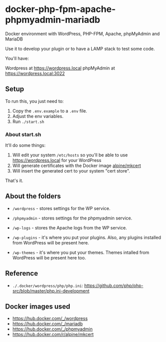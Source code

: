 # docker-php-fpm-apache-phpmyadmin-mariadb

Docker environment with WordPress, PHP-FPM, Apache, phpMyAdmin and MariaDB

Use it to develop your plugin or to have a LAMP stack to test some code.

You'll have:

Wordpress at https://wordpress.local
phpMyAdmin at https://wordpress.local:3022

## Setup

To run this, you just need to:

1. Copy the `.env.example` to a `.env` file.
2. Adjust the env variables.
3. Run `./start.sh`

### About start.sh

It'll do some things:

1. Will edit your system `/etc/hosts` so you'll be able to use https://wordpress.local for your WordPress
2. Will generate certificates with the Docker image [alpine/mkcert](https://hub.docker.com/r/alpine/mkcert)
3. Will insert the generated cert to your system "cert store".

That's it.

## About the folders

- `/wordpress` - stores settings for the WP service.
- `/phpmyadmin` - stores settings for the phpmyadmin service.

- `/wp-logs` - stores the Apache logs from the WP service.
- `/wp-plugins` - it's where you put your plugins. Also, any plugins installed from WordPress will be present here.
- `/wp-themes` - it's where you put your themes. Themes intalled from WordPress will be present here too.

## Reference
* `./.docker/wordpress/php/php.ini`: https://github.com/php/php-src/blob/master/php.ini-development

## Docker images used
- https://hub.docker.com/_/wordpress
- https://hub.docker.com/_/mariadb
- https://hub.docker.com/_/phpmyadmin
- https://hub.docker.com/r/alpine/mkcert
